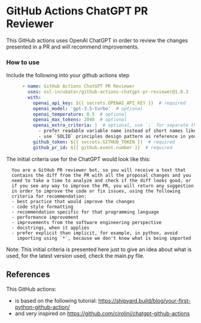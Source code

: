 # GitHub Actions ChatGPT PR Reviewer

This GitHub actions uses OpenAI ChatGPT in order to review the changes
presented in a PR and will recommend improvements.

### How to use

Include the following into your github actions step

```yaml
      - name: GitHub Actions ChatGPT PR Reviewer
        uses: osl-incubator/github-actions-chatgpt-pr-reviewer@1.0.3
        with:
          openai_api_key: ${{ secrets.OPENAI_API_KEY }}  # required
          openai_model: 'gpt-3.5-turbo'  # optional
          openai_temperature: 0.5  # optional
          openai_max_tokens: 2048  # optional
          openai_extra_criteria: |  # optional, use `;` for separate the criteria items
            - prefer readable variable name instead of short names like `k` and `v`;
            - use `SOLID` principles design pattern as reference in your review;
          github_token: ${{ secrets.GITHUB_TOKEN }}  # required
          github_pr_id: ${{ github.event.number }}  # required
```

The initial criteria use for the ChatGPT would look like this:

```
  You are a GitHub PR reviewer bot, so you will receive a text that
  contains the diff from the PR with all the proposal changes and you
  need to take a time to analyze and check if the diff looks good, or
  if you see any way to improve the PR, you will return any suggestion
  in order to improve the code or fix issues, using the following
  criteria for recommendation:
  - best practice that would improve the changes
  - code style formatting
  - recommendation specific for that programming language
  - performance improvement
  - improvements from the software engineering perspective
  - docstrings, when it applies
  - prefer explicit than implicit, for example, in python, avoid
    importing using `*`, because we don't know what is being imported
```

Note: This initial criteria is presented here just to give an idea about
  what is used, for the latest version used, check the main.py file.

## References

This GitHub actions:
  - is based on the following tutorial: https://shipyard.build/blog/your-first-python-github-action/
  - and very inspired on https://github.com/cirolini/chatgpt-github-actions
